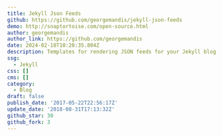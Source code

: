 ```yaml
---
title: Jekyll Json Feeds
github: https://github.com/georgemandis/jekyll-json-feeds
demo: http://snaptortoise.com/open-source.html
author: georgemandis
author_link: https://github.com/georgemandis
date: 2024-02-18T10:20:35.804Z
description: Templates for rendering JSON feeds for your Jekyll blog
ssg:
  - Jekyll
css: []
cms: []
category:
  - Blog
draft: false
publish_date: '2017-05-22T22:56:17Z'
update_date: '2018-08-31T17:13:32Z'
github_star: 30
github_fork: 3
---
```

